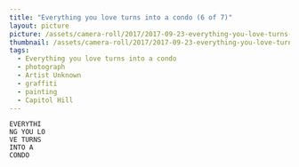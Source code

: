 ```yaml
---
title: "Everything you love turns into a condo (6 of 7)"
layout: picture
picture: /assets/camera-roll/2017/2017-09-23-everything-you-love-turns-into-a-condo-6/20170923_181638219_iOS.jpg
thumbnail: /assets/camera-roll/2017/2017-09-23-everything-you-love-turns-into-a-condo-6/20170923_181638219_iOS-thumbnail.jpg
tags:
  - Everything you love turns into a condo
  - photograph
  - Artist Unknown
  - graffiti
  - painting
  - Capitol Hill
---
```

    EVERYTHI
    NG YOU LO
    VE TURNS
    INTO A
    CONDO
